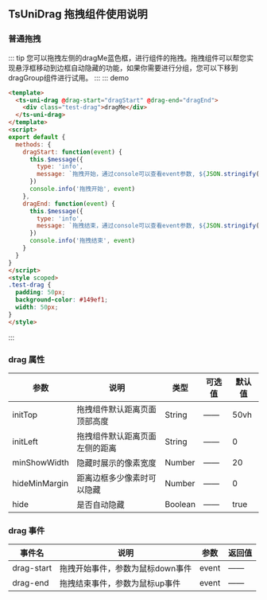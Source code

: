 ## TsUniDrag 拖拽组件使用说明
### 普通拖拽
::: tip
您可以拖拽左侧的dragMe蓝色框，进行组件的拖拽。拖拽组件可以帮您实现悬浮框移动到边框自动隐藏的功能，如果你需要进行分组，您可以下移到dragGroup组件进行试用。
:::
::: demo
```html
<template>
  <ts-uni-drag @drag-start="dragStart" @drag-end="dragEnd">
    <div class="test-drag">dragMe</div>
  </ts-uni-drag>
</template>
<script>
export default {
  methods: {
    dragStart: function(event) {
      this.$message({
        type: 'info',
        message: `拖拽开始，通过console可以查看event参数, ${JSON.stringify(event)}`
      })
      console.info('拖拽开始', event)
    },
    dragEnd: function(event) {
      this.$message({
        type: 'info',
        message: `拖拽结束，通过console可以查看event参数, ${JSON.stringify(event)}`
      })
      console.info('拖拽结束', event)
    }
  }
}
</script>
<style scoped>
.test-drag {
  padding: 50px;
  background-color: #149ef1;
  width: 50px;
}
</style>
```
:::

### drag 属性
| 参数 | 说明 | 类型 | 可选值 | 默认值 |
| ---- | ---- | ---- | ---- | ---- |
| initTop | 拖拽组件默认距离页面顶部高度 | String | —— | 50vh |
| initLeft | 拖拽组件默认距离页面左侧的距离 | String | —— | 0 |
| minShowWidth | 隐藏时展示的像素宽度 | Number | —— | 20 |
| hideMinMargin | 距离边框多少像素时可以隐藏 | Number | —— | 0 |
| hide | 是否自动隐藏 | Boolean | —— | true |

### drag 事件
| 事件名 | 说明 | 参数 | 返回值 |
| ---- | ---- | ---- | ---- |
| drag-start | 拖拽开始事件，参数为鼠标down事件 | event | —— |
| drag-end | 拖拽结束事件，参数为鼠标up事件 | event | —— |

